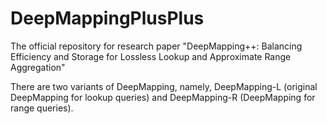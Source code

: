 # DeepMappingPlusPlus
The official repository for research paper "DeepMapping++: Balancing Efficiency and Storage for Lossless Lookup and Approximate Range Aggregation"

There are two variants of DeepMapping, namely, DeepMapping-L (original DeepMapping for lookup queries) and DeepMapping-R (DeepMapping for range queries).